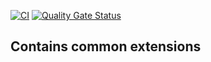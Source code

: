 ﻿[![CI](https://github.com/OuterlimitsTech/olt-dotnet-core/actions/workflows/build.yml/badge.svg)](https://github.com/OuterlimitsTech/olt-dotnet-core/actions/workflows/build.yml) [![Quality Gate Status](https://sonarcloud.io/api/project_badges/measure?project=OuterlimitsTech_olt-dotnet-core&metric=alert_status)](https://sonarcloud.io/summary/new_code?id=OuterlimitsTech_olt-dotnet-core)

## Contains common extensions
